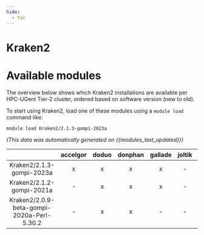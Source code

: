 ```yaml
---
hide:
  - toc
---
```


Kraken2
=======

# Available modules


The overview below shows which Kraken2 installations are available per HPC-UGent Tier-2 cluster, ordered based on software version (new to old).

To start using Kraken2, load one of these modules using a `module load` command like:

```shell
module load Kraken2/2.1.3-gompi-2023a
```

*(This data was automatically generated on {{modules_last_updated}})*  

| |accelgor|doduo|donphan|gallade|joltik|shinx|skitty|
| :---: | :---: | :---: | :---: | :---: | :---: | :---: | :---: |
|Kraken2/2.1.3-gompi-2023a|x|x|x|x|-|x|x|
|Kraken2/2.1.2-gompi-2021a|-|x|x|x|-|-|-|
|Kraken2/2.0.9-beta-gompi-2020a-Perl-5.30.2|-|x|x|-|-|-|-|
